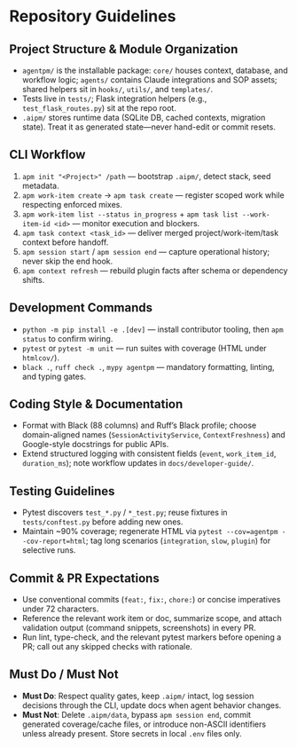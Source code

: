 # Repository Guidelines

## Project Structure & Module Organization
- `agentpm/` is the installable package: `core/` houses context, database, and workflow logic; `agents/` contains Claude integrations and SOP assets; shared helpers sit in `hooks/`, `utils/`, and `templates/`.
- Tests live in `tests/`; Flask integration helpers (e.g., `test_flask_routes.py`) sit at the repo root.
- `.aipm/` stores runtime data (SQLite DB, cached contexts, migration state). Treat it as generated state—never hand-edit or commit resets.

## CLI Workflow
1. `apm init "<Project>" /path` — bootstrap `.aipm/`, detect stack, seed metadata.
2. `apm work-item create` → `apm task create` — register scoped work while respecting enforced mixes.
3. `apm work-item list --status in_progress` + `apm task list --work-item-id <id>` — monitor execution and blockers.
4. `apm task context <task_id>` — deliver merged project/work-item/task context before handoff.
5. `apm session start` / `apm session end` — capture operational history; never skip the end hook.
6. `apm context refresh` — rebuild plugin facts after schema or dependency shifts.

## Development Commands
- `python -m pip install -e .[dev]` — install contributor tooling, then `apm status` to confirm wiring.
- `pytest` or `pytest -m unit` — run suites with coverage (HTML under `htmlcov/`).
- `black .`, `ruff check .`, `mypy agentpm` — mandatory formatting, linting, and typing gates.

## Coding Style & Documentation
- Format with Black (88 columns) and Ruff’s Black profile; choose domain-aligned names (`SessionActivityService`, `ContextFreshness`) and Google-style docstrings for public APIs.
- Extend structured logging with consistent fields (`event`, `work_item_id`, `duration_ms`); note workflow updates in `docs/developer-guide/`.

## Testing Guidelines
- Pytest discovers `test_*.py` / `*_test.py`; reuse fixtures in `tests/conftest.py` before adding new ones.
- Maintain ~90% coverage; regenerate HTML via `pytest --cov=agentpm --cov-report=html`; tag long scenarios (`integration`, `slow`, `plugin`) for selective runs.

## Commit & PR Expectations
- Use conventional commits (`feat:`, `fix:`, `chore:`) or concise imperatives under 72 characters.
- Reference the relevant work item or doc, summarize scope, and attach validation output (command snippets, screenshots) in every PR.
- Run lint, type-check, and the relevant pytest markers before opening a PR; call out any skipped checks with rationale.

## Must Do / Must Not
- **Must Do**: Respect quality gates, keep `.aipm/` intact, log session decisions through the CLI, update docs when agent behavior changes.
- **Must Not**: Delete `.aipm/data`, bypass `apm session end`, commit generated coverage/cache files, or introduce non-ASCII identifiers unless already present. Store secrets in local `.env` files only.

